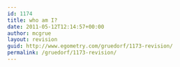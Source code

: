 ```yaml
---
id: 1174
title: who am I?
date: 2011-05-12T12:14:57+00:00
author: mcgrue
layout: revision
guid: http://www.egometry.com/gruedorf/1173-revision/
permalink: /gruedorf/1173-revision/
---
```

